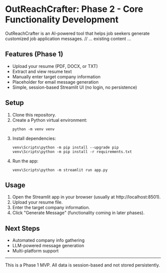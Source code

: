 # OutReachCrafter: Phase 2 - Core Functionality Development

OutReachCrafter is an AI-powered tool that helps job seekers generate customized job application messages.
// ... existing content ...

## Features (Phase 1)
- Upload your resume (PDF, DOCX, or TXT)
- Extract and view resume text
- Manually enter target company information
- Placeholder for email message generation
- Simple, session-based Streamlit UI (no login, no persistence)

## Setup
1. Clone this repository.
2. Create a Python virtual environment:
   ```
   python -m venv venv
   ```
3. Install dependencies:
   ```
   venv\Scripts\python -m pip install --upgrade pip
   venv\Scripts\python -m pip install -r requirements.txt
   ```
4. Run the app:
   ```
   venv\Scripts\python -m streamlit run app.py
   ```

## Usage
1. Open the Streamlit app in your browser (usually at http://localhost:8501).
2. Upload your resume file.
3. Enter the target company information.
4. Click "Generate Message" (functionality coming in later phases).

## Next Steps
- Automated company info gathering
- LLM-powered message generation
- Multi-platform support

---
This is a Phase 1 MVP. All data is session-based and not stored persistently. 